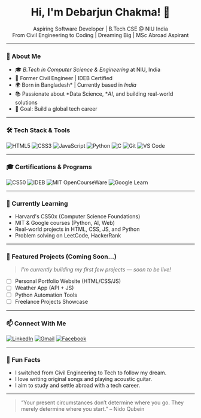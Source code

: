 <h1 align="center">Hi, I'm Debarjun Chakma! 👋</h1>
<p align="center">
  Aspiring Software Developer | B.Tech CSE @ NIU India <br/>
  From Civil Engineering to Coding | Dreaming Big | MSc Abroad Aspirant
</p>

---

### 🚀 About Me
- 🎓 *B.Tech in Computer Science & Engineering* at NIU, India  
- 🔧 Former Civil Engineer | IDEB Certified  
- 🌍 Born in Bangladesh* | Currently based in *India*  
- 📚 Passionate about *Data Science, **AI*, and building real-world solutions  
- 🎯 Goal: Build a global tech career 

---

### 🛠 Tech Stack & Tools
![HTML5](https://img.shields.io/badge/-HTML5-E34F26?style=flat&logo=html5&logoColor=white)
![CSS3](https://img.shields.io/badge/-CSS3-1572B6?style=flat&logo=css3)
![JavaScript](https://img.shields.io/badge/-JavaScript-F7DF1E?style=flat&logo=javascript&logoColor=black)
![Python](https://img.shields.io/badge/-Python-3776AB?style=flat&logo=python&logoColor=white)
![C](https://img.shields.io/badge/-C-00599C?style=flat&logo=c&logoColor=white)
![Git](https://img.shields.io/badge/-Git-F05032?style=flat&logo=git&logoColor=white)
![VS Code](https://img.shields.io/badge/-VSCode-007ACC?style=flat&logo=visual-studio-code)

---

### 🎓 Certifications & Programs
![CS50](https://img.shields.io/badge/-CS50x_Harvard-000000?style=flat&logo=edx&logoColor=white)
![IDEB](https://img.shields.io/badge/-Certified_IDEB_Engineer-0B3D91?style=flat&logo=marketo&logoColor=white)
![MIT OpenCourseWare](https://img.shields.io/badge/-MIT_OCW-8A1538?style=flat&logo=academia&logoColor=white)
![Google Learn](https://img.shields.io/badge/-Google_Certified_Learner-4285F4?style=flat&logo=google&logoColor=white)

---

### 🌱 Currently Learning
- Harvard's CS50x (Computer Science Foundations)
- MIT & Google courses (Python, AI, Web)
- Real-world projects in HTML, CSS, JS, and Python
- Problem solving on LeetCode, HackerRank

---

### 📂 Featured Projects (Coming Soon...)
> *I’m currently building my first few projects — soon to be live!*

- [ ] Personal Portfolio Website (HTML/CSS/JS)
- [ ] Weather App (API + JS)
- [ ] Python Automation Tools
- [ ] Freelance Projects Showcase

---

### 📫 Connect With Me

[![LinkedIn](https://img.shields.io/badge/-LinkedIn-0077B5?style=flat&logo=linkedin&logoColor=white)](https://www.linkedin.com/in/debarjun-chakma)
[![Gmail](https://img.shields.io/badge/-Gmail-D14836?style=flat&logo=gmail&logoColor=white)](mailto:debarjunchakma09@gmail.com)
[![Facebook](https://img.shields.io/badge/-Facebook-1877F2?style=flat&logo=facebook&logoColor=white)](https://www.facebook.com/debarjun.chakma.5)

---

### 🎸 Fun Facts
- I switched from Civil Engineering to Tech to follow my dream.
- I love writing original songs and playing acoustic guitar.
- I aim to study and settle abroad with a tech career.

---

> “Your present circumstances don’t determine where you go. They merely determine where you start.” – Nido Qubein

